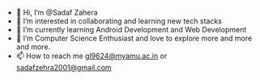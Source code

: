 - 👋 Hi, I’m @Sadaf Zahera
- 👀 I’m interested in collaborating and learning new tech stacks
- 🌱 I’m currently learning Android Development and Web Development
- 💞️ I’m Computer Science Enthusiast and love to explore more and more and more.
- 📫 How to reach me gl9624@myamu.ac.in or sadafzehra2001@gmail.com

<!---
SadafZahera2001/SadafZahera2001 is a ✨ special ✨ repository because its `README.md` (this file) appears on your GitHub profile.
You can click the Preview link to take a look at your changes.
--->
